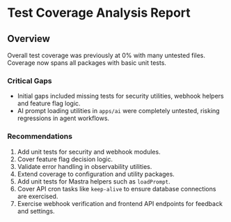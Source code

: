 # Test Coverage Analysis Report

## Overview
Overall test coverage was previously at 0% with many untested files. Coverage now spans all packages with basic unit tests.

### Critical Gaps
- Initial gaps included missing tests for security utilities, webhook helpers and feature flag logic.
- AI prompt loading utilities in `apps/ai` were completely untested, risking regressions in agent workflows.

### Recommendations
1. Add unit tests for security and webhook modules.
2. Cover feature flag decision logic.
3. Validate error handling in observability utilities.
4. Extend coverage to configuration and utility packages.
5. Add unit tests for Mastra helpers such as `loadPrompt`.
6. Cover API cron tasks like `keep-alive` to ensure database connections are exercised.
7. Exercise webhook verification and frontend API endpoints for feedback and settings.
